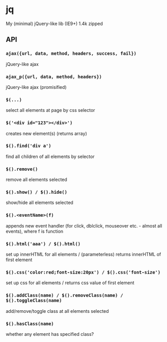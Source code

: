 # jq
My (minimal) jQuery-like lib (IE9+) 1.4k zipped

## API

### `ajax({url, data, method, headers, success, fail})`
jQuery-like ajax
### `ajax_p({url, data, method, headers})`
jQuery-like ajax (promisified)

### `$(...)`
select all elements at page by css selector
### `$('<div id="123"></div>')`
creates new element(s) (returns array)

### `$().find('div a')`
find all children of all elements by selector
### `$().remove()`
remove all elements selected
### `$().show() / $().hide()`
show/hide all elements selected
### `$().<eventName>(f)`
appends new event handler (for click, dblclick, mouseover etc. - almost all events), where f is function


### `$().html('aaa') / $().html()`
set up innerHTML for all elements / (parameterless) returns innerHTML of first element 
### `$().css('color:red;font-size:20px') / $().css('font-size')`
set up css for all elements / returns css value of first element
### `$().addClass(name) / $().removeClass(name) / $().toggleClass(name)`
add/remove/toggle class at all elements selected
### `$().hasClass(name)`
whether any element has specified class?
